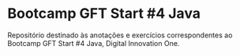 # Bootcamp GFT Start #4 Java
Repositório destinado às anotações e exercícios correspondentes ao Bootcamp GFT Start #4 Java, Digital Innovation One.
